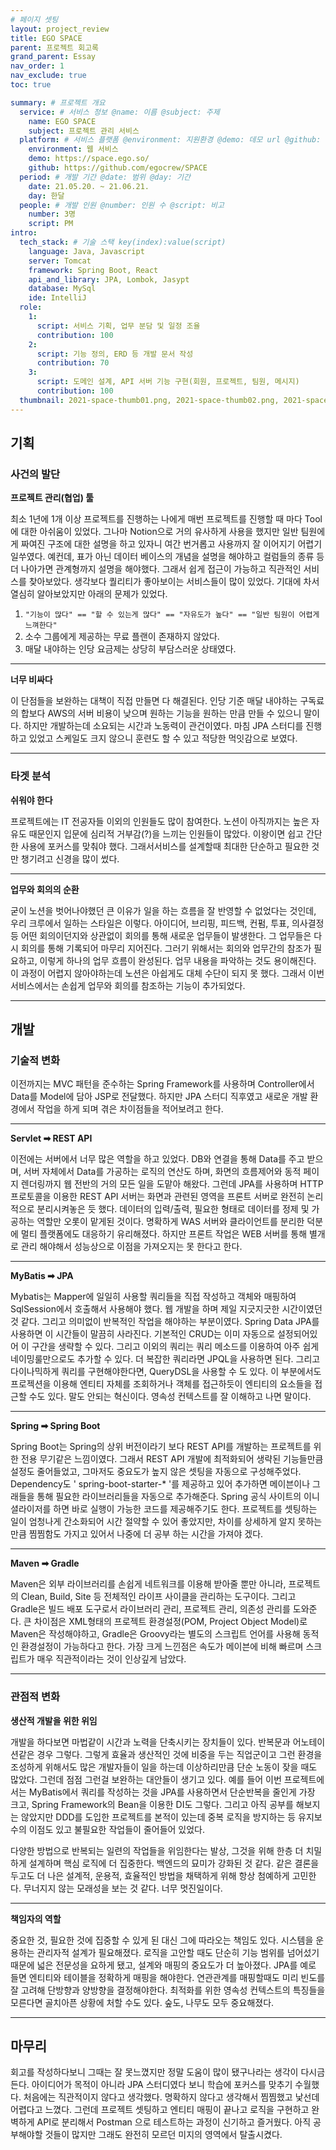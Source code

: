```yaml
---
# 페이지 셋팅
layout: project_review
title: EGO SPACE
parent: 프로젝트 회고록
grand_parent: Essay
nav_order: 1
nav_exclude: true
toc: true

summary: # 프로젝트 개요
  service: # 서비스 정보 @name: 이름 @subject: 주제
    name: EGO SPACE
    subject: 프로젝트 관리 서비스
  platform: # 서비스 플랫폼 @environment: 지원환경 @demo: 데모 url @github: 깃헙 url, @value: default -> n
    environment: 웹 서비스
    demo: https://space.ego.so/
    github: https://github.com/egocrew/SPACE
  period: # 개발 기간 @date: 범위 @day: 기간
    date: 21.05.20. ~ 21.06.21.
    day: 한달
  people: # 개발 인원 @number: 인원 수 @script: 비고
    number: 3명
    script: PM
intro:
  tech_stack: # 기술 스택 key(index):value(script)
    language: Java, Javascript
    server: Tomcat
    framework: Spring Boot, React
    api_and_library: JPA, Lombok, Jasypt
    database: MySql
    ide: IntelliJ
  role:
    1:
      script: 서비스 기획, 업무 분담 및 일정 조율
      contribution: 100
    2:
      script: 기능 정의, ERD 등 개발 문서 작성
      contribution: 70
    3:
      script: 도메인 설계, API 서버 기능 구현(회원, 프로젝트, 팀원, 메시지)
      contribution: 100
  thumbnail: 2021-space-thumb01.png, 2021-space-thumb02.png, 2021-space-thumb03.png, 2021-space-thumb04.png
---
```


## 기획
### 사건의 발단
**프로젝트 관리(협업) 툴**

최소 1년에 1개 이상 프로젝트를 진행하는 나에게 매번 프로젝트를 진행할 때 마다 Tool에 대한 아쉬움이 있었다. 그나마 Notion으로 거의 유사하게 사용을 했지만 일반 팀원에게 짜여진 구조에 대한 설명을 하고 있자니 여간 번거롭고 사용까지 잘 이어지기 어렵기 일쑤였다. 예컨데, 표가 아닌 데이터 베이스의 개념을 설명을 해야하고 컬럼들의 종류 등 더 나아가면 관계형까지 설명을 해야했다. 그래서 쉽게 접근이 가능하고 직관적인 서비스를 찾아보았다. 생각보다 퀄리티가 좋아보이는 서비스들이 많이 있었다. 기대에 차서 열심히 알아보았지만 아래의 문제가 있었다.

1. `"기능이 많다" == "할 수 있는게 많다" == "자유도가 높다" == "일반 팀원이 어렵게 느껴한다"`
2. 소수 그룹에게 제공하는 무료 플랜이 존재하지 않았다.
3. 매달 내야하는 인당 요금제는 상당히 부담스러운 상태였다.

---

**너무 비싸다**

이 단점들을 보완하는 대책이 직접 만들면 다 해결된다. 인당 기준 매달 내야하는 구독료의 합보다 AWS의 서버 비용이 낮으며 원하는 기능을 원하는 만큼 만들 수 있으니 말이다. 하지만 개발하는데 소요되는 시간과 노동력이 관건이였다. 마침 JPA 스터디를 진행하고 있었고 스케일도 크지 않으니 훈련도 할 수 있고 적당한 먹잇감으로 보였다.

---

### 타겟 분석
**쉬워야 한다**

프로젝트에는 IT 전공자들 이외의 인원들도 많이 참여한다. 노션이 아직까지는 높은 자유도 때문인지 입문에 심리적 거부감(?)을 느끼는 인원들이 많았다. 이왕이면 쉽고 간단한 사용에 포커스를 맞춰야 했다. 그래서서비스를 설계할때 최대한 단순하고 필요한 것만 챙기려고 신경을 많이 썼다.

---

**업무와 회의의 순환**

굳이 노션을 벗어나야했던 큰 이유가 일을 하는 흐름을 잘 반영할 수 없었다는 것인데, 우리 크루에서 일하는 스타일은 이렇다. 아이디어, 브리핑, 피드백, 컨펌, 투표, 의사결정 등 어떤 회의이던지와 상관없이 회의를 통해 새로운 업무들이 발생한다. 그 업무들은 다시 회의를 통해 기록되어 마무리 지어진다. 그러기 위해서는 회의와 업무간의 참조가 필요하고, 이렇게 하나의 업무 흐름이 완성된다. 업무 내용을 파악하는 것도 용이해진다. 이 과정이 어렵지 않아야하는데 노션은 아쉽게도 대체 수단이 되지 못 했다. 그래서 이번 서비스에서는 손쉽게 업무와 회의를 참조하는 기능이 추가되었다.

---

## 개발
### 기술적 변화
이전까지는 MVC 패턴을 준수하는 Spring Framework를 사용하며 Controller에서 Data를 Model에 담아 JSP로 전달했다. 하지만 JPA 스터디 직후였고 새로운 개발 환경에서 작업을 하게 되며 겪은 차이점들을 적어보려고 한다.

---

**Servlet ➡ REST API**

이전에는 서버에서 너무 많은 역할을 하고 있었다. DB와 연결을 통해 Data를 주고 받으며, 서버 자체에서 Data를 가공하는 로직의 연산도 하며, 화면의 흐름제어와 동적 페이지 렌더링까지 웹 전반의 거의 모든 일을 도맡아 해왔다. 그런데 JPA를 사용하며 HTTP 프로토콜을 이용한 REST API 서버는 화면과 관련된 영역을 프론트 서버로 완전히 논리적으로 분리시켜놓은 듯 했다. 데이터의 입력/출력, 필요한 형태로 데이터를 정제 및 가공하는 역할만 오롯이 맡게된 것이다. 명확하게 WAS 서버와 클라이언트를 분리한 덕분에 멀티 플랫폼에도 대응하기 유리해졌다. 하지만 프론트 작업은 WEB 서버를 통해 별개로 관리 해야해서 성능상으로 이점을 가져오지는 못 한다고 한다.

---

**MyBatis ➡ JPA**

Mybatis는 Mapper에 일일히 사용할 쿼리들을 직접 작성하고 객체와 매핑하여 SqlSession에서 호출해서 사용해야 했다. 웹 개발을 하며 제일 지긋지긋한 시간이였던 것 같다. 그리고 의미없이 반복적인 작업을 해야하는 부분이였다. Spring Data JPA를 사용하면 이 시간들이 말끔히 사라진다. 기본적인 CRUD는 이미 자동으로 설정되어있어 이 구간을 생략할 수 있다. 그리고 이외의 쿼리는 쿼리 메소드를 이용하여 아주 쉽게 네이밍룰만으로도 추가할 수 있다. 더 복잡한 쿼리라면 JPQL을 사용하면 된다. 그리고 다이나믹하게 쿼리를 구현해야한다면, QueryDSL을 사용할 수 도 있다. 이 부분에서도 프로젝션을 이용해 엔티티 자체를 조회하거나 객체를 접근하듯이 엔티티의 요소들을 접근할 수도 있다. 말도 안되는 혁신이다. 영속성 컨텍스트를 잘 이해하고 나면 말이다.

---

**Spring ➡ Spring Boot**

Spring Boot는 Spring의 상위 버전이라기 보다 REST API를 개발하는 프로젝트를 위한 전용 무기같은 느낌이였다. 그래서 REST API 개발에 최적화되어 생략된 기능들만큼 설정도 줄어들었고, 그마저도 중요도가 높지 않은 셋팅을 자동으로 구성해주었다. Dependency도 ' spring-boot-starter-* '를 제공하고 있어 추가하면 메이븐이나 그래들을 통해 필요한 라이브러리들을 자동으로 추가해준다. Spring 공식 사이트의 이니셜라이저를 하면 바로 실행이 가능한 코드를 제공해주기도 한다. 프로젝트를 셋팅하는 일이 엄청나게 간소화되어 시간 절약할 수 있어 좋았지만, 차이를 상세하게 알지 못하는 만큼 찜찜함도 가지고 있어서 나중에 더 공부 하는 시간을 가져야 겠다.

---

**Maven ➡ Gradle**

Maven은 외부 라이브러리를 손쉽게 네트워크를 이용해 받아줄 뿐만 아니라, 프로젝트의 Clean, Build, Site 등 전체적인 라이프 사이클을 관리하는 도구이다. 그리고 Gradle은 빌드 배포 도구로서 라이브러리 관리, 프로젝트 관리, 의존성 관리를 도와준다. 큰 차이점은 XML형태의 프로젝트 환경설정(POM, Project Object Model)로 Maven은 작성해야하고, Gradle은 Groovy라는 별도의 스크립트 언어를 사용해 동적인 환경설정이 가능하다고 한다. 가장 크게 느낀점은 속도가 메이븐에 비해 빠르며 스크립트가 매우 직관적이라는 것이 인상깊게 남았다.

---

### 관점적 변화
**생산적 개발을 위한 위임**

개발을 하다보면 마법같이 시간과 노력을 단축시키는 장치들이 있다. 반복문과 어노테이션같은 경우 그렇다. 그렇게 효율과 생산적인 것에 비중을 두는 직업군이고 그런 환경을 조성하게 위해서도 많은 개발자들이 일을 하는데 이상하리만큼 단순 노동이 잦을 때도 많았다. 그런데 점점 그런걸 보완하는 대안들이 생기고 있다. 예를 들어 이번 프로젝트에서는 MyBatis에서 쿼리를 작성하는 것을 JPA를 사용하면서 단순반복을 줄인게 가장 크고, Spring Framework의 Bean을 이용한 DI도 그렇다. 그리고 아직 공부를 해보지는 않았지만 DDD를 도입한 프로젝트를 본적이 있는데 중복 로직을 방지하는 등 유지보수의 이점도 있고 불필요한 작업들이 줄어들어 있었다.

다양한 방법으로 반복되는 일련의 작업들을 위임한다는 발상, 그것을 위해 한층 더 치밀하게 설계하며 핵심 로직에 더 집중한다. 백엔드의 묘미가 강화된 것 같다. 같은 결론을 두고도 더 나은 설계적, 운용적, 효율적인 방법을 채택하게 위해 항상 첨예하게 고민한다. 무너지지 않는 모래성을 보는 것 같다. 너무 멋진일이다.

---

**책임자의 역할**

중요한 것, 필요한 것에 집중할 수 있게 된 대신 그에 따라오는 책임도 있다. 시스템을 운용하는 관리자적 설계가 필요해졌다. 로직을 고안할 때도 단순히 기능 범위를 넘어섰기 때문에 넓은 전문성을 요하게 됐고, 설계와 매핑의 중요도가 더 높아졌다. JPA를 예로 들면 엔티티와 테이블을 정확하게 매핑을 해야한다. 연관관계를 매핑할때도 미리 빈도를 잘 고려해 단방향과 양방향을 결정해야한다. 최적화를 위한 영속성 컨텍스트의 특징들을 모른다면 골치아픈 상황에 처할 수도 있다. 숲도, 나무도 모두 중요해졌다.

---

## 마무리
회고를 작성하다보니 그때는 잘 못느꼈지만 정말 도움이 많이 됐구나라는 생각이 다시금 든다. 아이디어가 목적이 아니라 JPA 스터디였다 보니 학습에 포커스를 맞추기 수월했다. 처음에는 직관적이지 않다고 생각했다. 명확하지 않다고 생각해서 찜찜했고 낯선데 어렵다고 느꼈다. 그런데 프로젝트 셋팅하고 엔티티 매핑이 끝나고 로직을 구현하고 완벽하게 API로 분리해서 Postman 으로 테스트하는 과정이 신기하고 즐거웠다. 아직 공부해야할 것들이 많지만 그래도 완전히 모르던 미지의 영역에서 탈출시켰다.